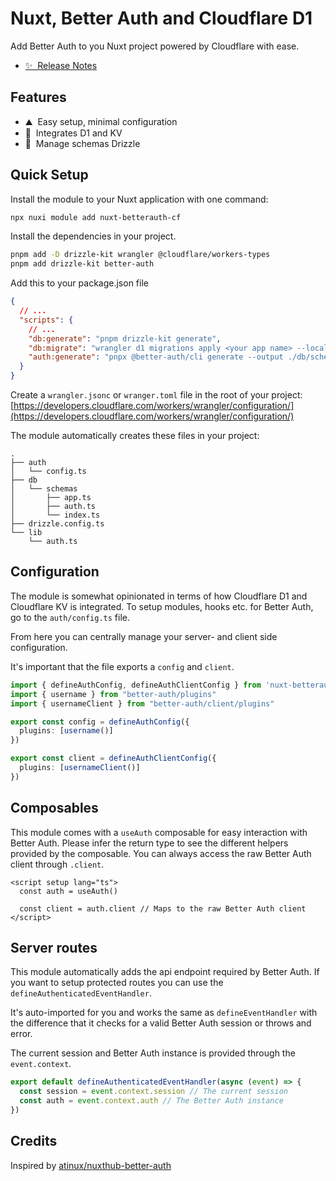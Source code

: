# Nuxt, Better Auth and Cloudflare D1

<!-- [![npm version][npm-version-src]][npm-version-href]
[![npm downloads][npm-downloads-src]][npm-downloads-href]
[![License][license-src]][license-href]
[![Nuxt][nuxt-src]][nuxt-href] -->

Add Better Auth to you Nuxt project powered by Cloudflare with ease.

- [✨ &nbsp;Release Notes](/CHANGELOG.md)

## Features

<!-- Highlight some of the features your module provide here -->
- ⛰ &nbsp;Easy setup, minimal configuration
- 🚠 &nbsp;Integrates D1 and KV
- 🌲 &nbsp;Manage schemas Drizzle

## Quick Setup

Install the module to your Nuxt application with one command:

```bash
npx nuxi module add nuxt-betterauth-cf
```

Install the dependencies in your project.
```bash
pnpm add -D drizzle-kit wrangler @cloudflare/workers-types
pnpm add drizzle-kit better-auth
````

Add this to your package.json file
```json
{
  // ...
  "scripts": {
    // ...
    "db:generate": "pnpm drizzle-kit generate",
    "db:migrate": "wrangler d1 migrations apply <your app name> --local",
    "auth:generate": "pnpx @better-auth/cli generate --output ./db/schemas/auth.ts"
  }
}
```

Create a `wrangler.jsonc` or `wranger.toml` file in the root of your project:
[https://developers.cloudflare.com/workers/wrangler/configuration/](https://developers.cloudflare.com/workers/wrangler/configuration/)


The module automatically creates these files in your project:

```
.
├── auth
│   └── config.ts
├── db
│   └── schemas
│       ├── app.ts
│       ├── auth.ts
│       └── index.ts
├── drizzle.config.ts
└── lib
    └── auth.ts
```

## Configuration
The module is somewhat opinionated in terms of how Cloudflare D1 and Cloudflare KV is integrated.
To setup modules, hooks etc. for Better Auth, go to the `auth/config.ts` file.

From here you can centrally manage your server- and client side configuration.

It's important that the file exports a `config` and `client`.

```ts
import { defineAuthConfig, defineAuthClientConfig } from 'nuxt-betterauth-cf/config'
import { username } from "better-auth/plugins"
import { usernameClient } from "better-auth/client/plugins"

export const config = defineAuthConfig({
  plugins: [username()]
})

export const client = defineAuthClientConfig({
  plugins: [usernameClient()]
})
```

## Composables
This module comes with a `useAuth` composable for easy interaction with Better Auth.
Please infer the return type to see the different helpers provided by the composable.
You can always access the raw Better Auth client through `.client`.

```vue
<script setup lang="ts">
  const auth = useAuth()

  const client = auth.client // Maps to the raw Better Auth client
</script>
```

## Server routes

This module automatically adds the api endpoint required by Better Auth.
If you want to setup protected routes you can use the `defineAuthenticatedEventHandler`.

It's auto-imported for you and works the same as `defineEventHandler` with the difference that it checks for a valid Better Auth session or throws and error.

The current session and Better Auth instance is provided through the `event.context`.

```ts
export default defineAuthenticatedEventHandler(async (event) => {
  const session = event.context.session // The current session
  const auth = event.context.auth // The Better Auth instance
})
```

## Credits

Inspired by [atinux/nuxthub-better-auth](https://github.com/atinux/nuxthub-better-auth/tree/main)